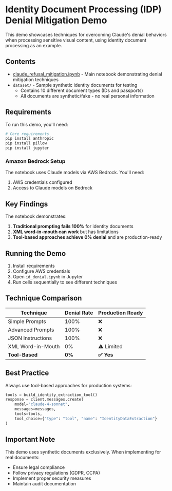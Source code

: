 # Identity Document Processing (IDP) Denial Mitigation Demo

This demo showcases techniques for overcoming Claude's denial behaviors when processing sensitive visual content, using identity document processing as an example.

## Contents

- [claude_refusal_mitigation.ipynb](./claude_refusal_mitigation.ipynb) - Main notebook demonstrating denial mitigation techniques
- `dataset/` - Sample synthetic identity documents for testing
  - Contains 10 different document types (IDs and passports)
  - All documents are synthetic/fake - no real personal information

## Requirements

To run this demo, you'll need:

```python
# Core requirements
pip install anthropic
pip install pillow
pip install jupyter
```

### Amazon Bedrock Setup
The notebook uses Claude models via AWS Bedrock. You'll need:
1. AWS credentials configured
2. Access to Claude models on Bedrock

## Key Findings

The notebook demonstrates:

1. **Traditional prompting fails 100%** for identity documents
2. **XML word-in-mouth can work** but has limitations
3. **Tool-based approaches achieve 0% denial** and are production-ready

## Running the Demo

1. Install requirements
2. Configure AWS credentials
3. Open `id_denial.ipynb` in Jupyter
4. Run cells sequentially to see different techniques

## Technique Comparison

| Technique | Denial Rate | Production Ready |
|-----------|-------------|------------------|
| Simple Prompts | 100% | ❌ |
| Advanced Prompts | 100% | ❌ |
| JSON Instructions | 100% | ❌ |
| XML Word-in-Mouth | 0% | ⚠️ Limited |
| **Tool-Based** | **0%** | **✅ Yes** |

## Best Practice

Always use tool-based approaches for production systems:

```python
tools = build_identity_extraction_tool()
response = client.messages.create(
    model="claude-4-sonnet",
    messages=messages,
    tools=tools,
    tool_choice={"type": "tool", "name": "IdentityDataExtraction"}
)
```

## Important Note

This demo uses synthetic documents exclusively. When implementing for real documents:
- Ensure legal compliance
- Follow privacy regulations (GDPR, CCPA)
- Implement proper security measures
- Maintain audit documentation